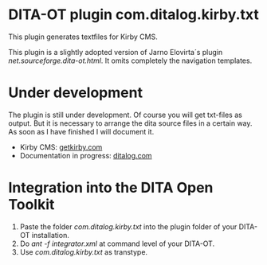 # DITA-OT plugin com.ditalog.kirby.txt

This plugin generates textfiles for Kirby CMS.

This plugin is a slightly adopted version of Jarno Elovirta´s plugin _net.sourceforge.dita-ot.html_. It omits completely the navigation templates.

# Under development

The plugin is still under development. Of course you will get txt-files as output. But it is necessary to arrange the dita source files in a certain way. As soon as I have finished I will document it.

* Kirby CMS: [getkirby.com](http://getkirby.com)
* Documentation in progress: [ditalog.com](http://www.ditalog.com/dita2kirby/documentation)

# Integration into the DITA Open Toolkit

1. Paste the folder _com.ditalog.kirby.txt_ into the plugin folder of your DITA-OT installation.
2. Do _ant -f integrator.xml_ at command level of your DITA-OT.
3. Use _com.ditalog.kirby.txt_ as transtype.